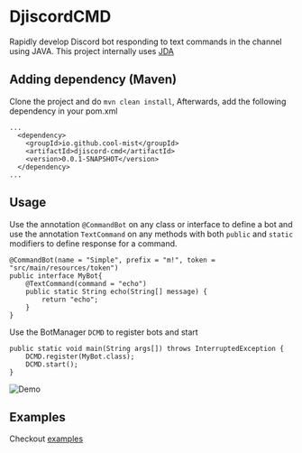 # DjiscordCMD
Rapidly develop Discord bot responding to text commands in the channel using JAVA. This project internally uses [JDA](https://github.com/DV8FromTheWorld/JDA)

## Adding dependency (Maven)
Clone the project and do `mvn clean install`, Afterwards, add the following dependency in your pom.xml
```
...
  <dependency>
    <groupId>io.github.cool-mist</groupId>
    <artifactId>djiscord-cmd</artifactId>
    <version>0.0.1-SNAPSHOT</version>
  </dependency>
...
```

## Usage
Use the annotation `@CommandBot` on any class or interface to define a bot and use the annotation `TextCommand` on any methods with both `public` and `static` modifiers to define response for a command.

```
@CommandBot(name = "Simple", prefix = "m!", token = "src/main/resources/token")
public interface MyBot{
    @TextCommand(command = "echo")
    public static String echo(String[] message) {
        return "echo";
    }
}
```

Use the BotManager `DCMD` to register bots and start
```
public static void main(String args[]) throws InterruptedException {	
    DCMD.register(MyBot.class);
    DCMD.start();
}
```

![Demo](https://media.giphy.com/media/l49JC3dwB4uoo73lm/giphy.gif)
 

## Examples
Checkout [examples](https://github.com/cool-mist/DjiscordCMD/tree/master/djiscord-cmd/src/main/java/io/github/cool_mist/bot/example) 

